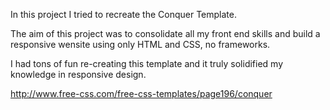 In this project I tried to recreate the Conquer Template.

The aim of this project was to consolidate all my front end skills and build a responsive wensite using only HTML and CSS, no frameworks.

I had tons of fun re-creating this template and it truly solidified my knowledge in responsive design.

http://www.free-css.com/free-css-templates/page196/conquer 
